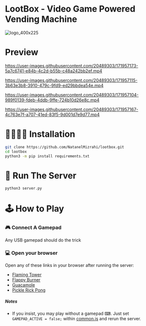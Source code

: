 # LootBox - Video Game Powered Vending Machine
![logo_400x225](https://user-images.githubusercontent.com/20489303/171957528-f7a0ebe9-167a-4eea-a11d-df167d6c040a.png)

# Preview
https://user-images.githubusercontent.com/20489303/171957173-5a7c6741-e84b-4c2d-b55b-c48a242bb2ef.mp4

https://user-images.githubusercontent.com/20489303/171957115-3b63e3b8-3910-479c-9fd9-ed29bbdea54e.mp4

https://user-images.githubusercontent.com/20489303/171957104-989f0139-fdeb-4ddb-9ffe-724b10d26e8c.mp4

https://user-images.githubusercontent.com/20489303/171957167-4c763e7f-a707-41ed-83f5-9d001d7e9d77.mp4




# 👩‍🔬👨‍🔬 Installation

```bash
git clone https://github.com/NatanelMizrahi/lootbox.git
cd lootbox
python3 -m pip install requirements.txt
```

# 👟 Run The Server

```bash
python3 server.py 
```

# 🕹 How to Play

### 🎮 Connect A Gamepad

Any USB gamepad should do the trick

### 💻 Open your browser

Open any of these links in your browser after running the server:

* [Flaming Tower](https://localhost:5000/game/tower)
* [Flappy Burner](https://localhost:5000/game/flappy)
* [Guacamole](https://localhost:5000/game/guacamole)
* [Pickle Rick Pong](https://localhost:5000/game/pong)

##### Notes

* If you insist, you may play without a gamepad ⌨. Just set `GAMEPAD_ACTIVE = false;`
  within [common.js](static/common/common.js) and rerun the server.
  
